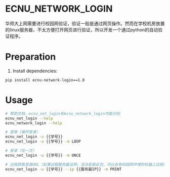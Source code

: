 # ECNU_NETWORK_LOGIN

华师大上网需要进行校园网验证，验证一般是通过网页操作。然而在学校机房放置的linux服务器，不太方便打开网页进行验证，所以开发一个通过python的自动验证程序。

# Preparation

1. Install dependencies:

```
pip install ecnu-network-login==1.0
```

# Usage

```bash
# 帮助文档，ecnu_net_login和ecnu_network_login均能识别
ecnu_net_login --help
ecnu_network_login --help

# 登录（循环登录）
ecnu_net_login -u {{学号}}
ecnu_net_login -u {{学号}} -m LOOP

# 登录（仅一次）
ecnu_net_login -u {{学号}} -m ONCE

# 远程获取登录URL（如果远程服务器没网，没法安装此包，可以在有校园网环境的机器上远程支持获取URL，然后在服务器上wget该URL）
ecnu_net_login -u {{学号}} --ip {{服务器IP}} -m PRINT
```
